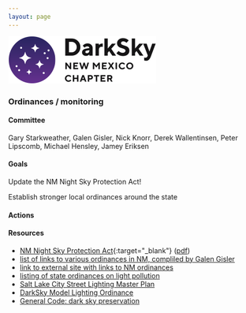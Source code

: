 ```yaml
---
layout: page
---
```


![logo](../logo.png)

### Ordinances / monitoring

#### Committee

Gary Starkweather, Galen Gisler, Nick Knorr, Derek Wallentinsen, Peter Lipscomb, Michael Hensley, Jamey Eriksen

#### Goals 

Update the NM Night Sky Protection Act!

Establish stronger local ordinances around the state

#### Actions 

#### Resources

- [NM Night Sky Protection Act](https://nmonesource.com/nmos/nmsa/en/item/4415/index.do#!fragment/zoupio-_Toc139034192/BQCwhgziBcwMYgK4DsDWszIQewE4BUBTADwBdoAvbRABwEtsBaAfX2zgEYBmATgAYuAFg48ATAEoANMmylCEAIqJCuAJ7QA5BskRCYXAiUr1WnXoMgAynlIAhdQCUAogBknANQCCAOQDCTyVIwACNoUnZxcSA){:target="_blank"} ([pdf](Night_Sky_Protection_Act.pdf))
- [list of links to various ordinances in NM, compliled by Galen Gisler](../ordinances/nm)
- [link to external site with links to NM ordinances](http://www.darkskynm.org/lightinglaws.html)
- [listing of state ordinances on light pollution](https://www.ncsl.org/environment-and-natural-resources/states-shut-out-light-pollution)
- [Salt Lake City Street Lighting Master Plan](https://www.slc.gov/utilities/wp-content/uploads/sites/22/2021/03/SLC-Lighting-MP_vs.10.pdf)
- [DarkSky Model Lighting Ordinance](https://darksky.org/resources/guides-and-how-tos/model-lighting-ordinances/)
- [General Code: dark sky preservation](https://www.generalcode.com/blog/dark-sky-preservation-and-light-pollution-legislation/)



